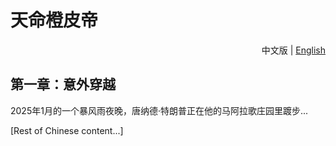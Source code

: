# 天命橙皮帝

<div align="right">
  中文版 | <a href="README.md">English</a>
</div>

## 第一章：意外穿越

2025年1月的一个暴风雨夜晚，唐纳德·特朗普正在他的马阿拉歌庄园里踱步...

[Rest of Chinese content...] 
